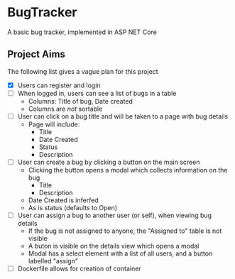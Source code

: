 # BugTracker

A basic bug tracker, implemented in ASP NET Core

## Project Aims

The following list gives a vague plan for this project

- [x] Users can register and login
- [ ] When logged in, users can see a list of bugs in a table
  - Columns: Title of bug, Date created
  - Columns are _not_ sortable
- [ ] User can click on a bug title and will be taken to a page with bug details
  - Page will include:
    - Title
    - Date Created
    - Status
    - Description
- [ ] User can create a bug by clicking a button on the main screen
  - Clicking the button opens a modal which collects information on the bug
    - Title
    - Description
  - Date Created is inferfed
  - As is status (defaults to Open)
- [ ] User can assign a bug to another user (or self), when viewing bug details
  - If the bug is not assigned to anyone, the "Assigned to" table is not visible
  - A buton is visible on the details view which opens a modal
  - Modal has a select element with a list of all users, and a button labelled "assign"
- [ ] Dockerfile allows for creation of container